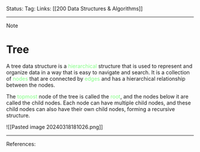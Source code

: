 Status: 
Tag:
Links: [[200 Data Structures & Algorithms]]

---
> [!note] 
>  # Tree

A tree data structure is a <span style="color:#81fd83">hierarchical</span> structure that is used to represent and organize data in a way that is easy to navigate and search. It is a collection of <span style="color:#81fd83">nodes</span> that are connected by <span style="color:#81fd83">edges</span> and has a hierarchical relationship between the nodes. 

The <span style="color:#81fd83">topmost</span> node of the tree is called the <span style="color:#81fd83">root</span>, and the nodes below it are called the child nodes. Each node can have multiple child nodes, and these child nodes can also have their own child nodes, forming a recursive structure.

![[Pasted image 20240318181026.png]]

---
References: